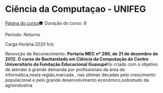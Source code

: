 #  Ciência da Computaçao - UNIFEG
[Página do curso](https://www.unifeg.edu.br/webacademico/site/descricaocurso.jsp?Ciencia-da-Computacao&codigocurso=101):mortar_board:
 Duração do curso: _8_
 
 Período: _Noturno_
 
 Carga Horária:_3220  h/a_
 
 Renovção de Reconecimento: **Portaria MEC nº 286, de 21 de dezembro de 2012. O curso de  Bacharelado em Ciência da Computação do Centro Universitário da Fundação Educacional Guaxupé**foi criado com o objetivo de atender à grande demanda por profissionais da área de informatica,nesta região,marcada , nas últimas décadas pelo crescimento populacional e pelo grande desenvolvimento econômico,sobretudo da  agroindustria.
